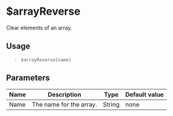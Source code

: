 # $arrayReverse
Clear elements of an array.
## Usage
> `$arrayReverse[name]`
## Parameters
| Name |       Description       |  Type  | Default value |
|------|-------------------------|--------|---------------|
| Name | The name for the array. | String | none          |
